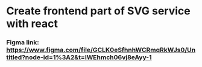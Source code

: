 # Create frontend part of SVG service with react
### Figma link: https://www.figma.com/file/GCLK0eSfhnhWCRmqRkWJs0/Untitled?node-id=1%3A2&t=lWEhmch06vj8eAyy-1